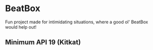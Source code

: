 # BeatBox
Fun project made for intimidating situations, where a good ol' BeatBox would help out!

## Minimum API 19 (Kitkat)